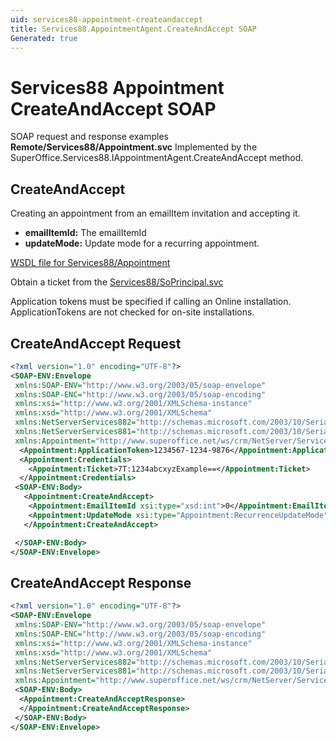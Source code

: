 ```yaml
---
uid: services88-appointment-createandaccept
title: Services88.AppointmentAgent.CreateAndAccept SOAP
Generated: true
---
```


# Services88 Appointment CreateAndAccept SOAP

SOAP request and response examples **Remote/Services88/Appointment.svc**
Implemented by the <see cref="M:SuperOffice.Services88.IAppointmentAgent.CreateAndAccept">SuperOffice.Services88.IAppointmentAgent.CreateAndAccept</see> method.

## CreateAndAccept

Creating an appointment from an emailItem invitation and accepting it.

* **emailItemId:** The emailItemId
* **updateMode:** Update mode for a recurring appointment.



[WSDL file for Services88/Appointment](../Services88-Appointment.md)

Obtain a ticket from the [Services88/SoPrincipal.svc](../SoPrincipal/SoPrincipal.md)

Application tokens must be specified if calling an Online installation. ApplicationTokens are not checked for on-site installations.

## CreateAndAccept Request

```xml
<?xml version="1.0" encoding="UTF-8"?>
<SOAP-ENV:Envelope
 xmlns:SOAP-ENV="http://www.w3.org/2003/05/soap-envelope"
 xmlns:SOAP-ENC="http://www.w3.org/2003/05/soap-encoding"
 xmlns:xsi="http://www.w3.org/2001/XMLSchema-instance"
 xmlns:xsd="http://www.w3.org/2001/XMLSchema"
 xmlns:NetServerServices882="http://schemas.microsoft.com/2003/10/Serialization/Arrays"
 xmlns:NetServerServices881="http://schemas.microsoft.com/2003/10/Serialization/"
 xmlns:Appointment="http://www.superoffice.net/ws/crm/NetServer/Services88">
  <Appointment:ApplicationToken>1234567-1234-9876</Appointment:ApplicationToken>
  <Appointment:Credentials>
    <Appointment:Ticket>7T:1234abcxyzExample==</Appointment:Ticket>
  </Appointment:Credentials>
 <SOAP-ENV:Body>
   <Appointment:CreateAndAccept>
    <Appointment:EmailItemId xsi:type="xsd:int">0</Appointment:EmailItemId>
    <Appointment:UpdateMode xsi:type="Appointment:RecurrenceUpdateMode">Unknown</Appointment:UpdateMode>
   </Appointment:CreateAndAccept>

 </SOAP-ENV:Body>
</SOAP-ENV:Envelope>

```


## CreateAndAccept Response

```xml
<?xml version="1.0" encoding="UTF-8"?>
<SOAP-ENV:Envelope
 xmlns:SOAP-ENV="http://www.w3.org/2003/05/soap-envelope"
 xmlns:SOAP-ENC="http://www.w3.org/2003/05/soap-encoding"
 xmlns:xsi="http://www.w3.org/2001/XMLSchema-instance"
 xmlns:xsd="http://www.w3.org/2001/XMLSchema"
 xmlns:NetServerServices882="http://schemas.microsoft.com/2003/10/Serialization/Arrays"
 xmlns:NetServerServices881="http://schemas.microsoft.com/2003/10/Serialization/"
 xmlns:Appointment="http://www.superoffice.net/ws/crm/NetServer/Services88">
 <SOAP-ENV:Body>
  <Appointment:CreateAndAcceptResponse>
  </Appointment:CreateAndAcceptResponse>
 </SOAP-ENV:Body>
</SOAP-ENV:Envelope>

```

